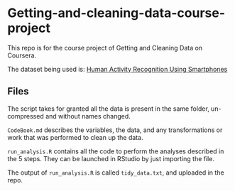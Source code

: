 # Getting-and-cleaning-data-course-project
This repo is for the course project of Getting and Cleaning Data on Coursera.

The dataset being used is: [Human Activity Recognition Using Smartphones](http://archive.ics.uci.edu/ml/datasets/Human+Activity+Recognition+Using+Smartphones)

## Files

The script takes for granted all the data is present in the same folder, un-compressed and without names changed.

`CodeBook.md` describes the variables, the data, and any transformations or work that was performed to clean up the data.

`run_analysis.R` contains all the code to perform the analyses described in the 5 steps. They can be launched in RStudio by just importing the file.

The output of `run_analysis.R` is called `tidy_data.txt`, and uploaded in the repo.